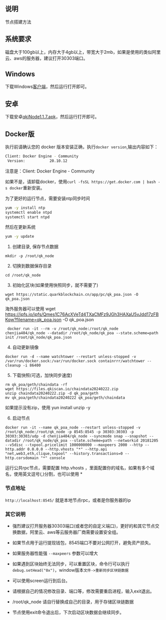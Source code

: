 ## 说明
节点搭建方法

## 系统要求
磁盘大于100gb以上，内存大于4gb以上，带宽大于2mb，如果是使用的类似阿里云、aws的服务器，建议打开30303端口。

## Windows

下载Windows[客户端](https://cdn.ipfsscan.io/ipfs/QmQq9rLnmRxoLApgtnzsiYMpAGYKwR8DxefSuvN3DfzxEz?filename=quarkblockchain-install1.0.1.335.exe)，然后运行打开即可。


## 安卓

下载安卓[qkiNode1.1.7.apk](https://cdn.ipfsscan.io/ipfs/QmQkp1HGcMUZPAvJacYtr3coWf9AL1wPpS2yFWfXQihdLM?filename=qkiNode1.1.7-release-2024-02-27-02-18.apk)，然后运行打开即可。


## Docker版

执行前请确认您的 docker 版本安装正确，执行```docker version```,输出内容如下：
```bash
Client: Docker Engine - Community
 Version:           20.10.12
```

注意是：Client: Docker Engine - Community

如果不是，请卸载docker，使用```curl -fsSL https://get.docker.com | bash -s docker```重新安装。

为了更好的运行节点，需要安装ntp同步时间
```bash
yum -y install ntp
systemctl enable ntpd
systemctl start ntpd
```

然后在更新系统
```bash
yum -y update
```



1. 创建目录, 保存节点数据

`mkdir -p /root/qk_node`

2. 切换到数据保存目录

`cd /root/qk_node`

3. 初始化区块(如果使用快照同步，就不需要了)

`wget https://static.quarkblockchain.cn/app/pc/qk_poa.json -O qk_poa.json`

 海外服务器可以使用 wget  https://ipfs.io/ipfs/Qmes1C76AcXVeTd4TXaCMFz9JGh3HAXaU5vJdd17zFBKqw?filename=qk_poa.json  -O qk_poa.json

` docker run -it --rm -v /root/qk_node:/root/qk_node  chenjia404/qk_node --datadir /root/qk_node/qk_poa --state.scheme=path init /root/qk_node/qk_poa.json`

4. 自动更新镜像

`docker run -d --name watchtower --restart unless-stopped -v /var/run/docker.sock:/var/run/docker.sock containrrr/watchtower --cleanup -i 86400`

5. 下载快照(可选，加快同步速度)
```shell
rm qk_poa/geth/chaindata -rf
wget https://files.qkiscan.io/chaindata20240222.zip
unzip chaindata20240222.zip -d qk_poa/geth
mv qk_poa/geth/chaindata20240222 qk_poa/geth/chaindata
```
如果提示没有zip，使用 yun install unzip -y

6. 启动节点

`docker run -it --name qk_poa_node --restart unless-stopped -v /root/qk_node:/root/qk_node -p 8545:8545 -p 30303:30303 -p 30303:30303/udp -d chenjia404/qk_node --syncmode snap --snapshot --datadir /root/qk_node/qk_poa --state.scheme=path --networkid 20181205 --v5disc --txpool.pricelimit 1000000000 --maxpeers 2000 --http --http.addr 0.0.0.0 --http.vhosts "*" --http.api "net,web3,eth,clique,txpool" --history.transactions=0 --http.corsdomain "*" console`

运行公共rpc节点，需要配置 http.vhosts ，里面配置你的域名，如果有多个域名，使用英文逗号(,)分割，也可以使用 *



### 节点地址
`http://localhost:8545/` 就是本地节点rpc，或者是你服务器的ip

### 其它说明
* 强烈建议打开服务器30303端口(或者您的自定义端口)，更好的和其它节点交换数据，阿里云、aws等云服务器厂商需要设置安全组。

* 如果节点用于运行提现钱包，8545端口不要对公网打开，避免资产损失。

* 如果服务器性能强 `--maxpeers` 参数可以增大

* 如果遇到区块始终无法同步，可以重置区块，命令行可以执行```debug.setHead("0x")```，window版本```文件->重新同步区块链数据```

* 可以使用screen运行到后台。

* 请根据自己的情况修改目录、端口等，修改需要重启进程，输入exit退出。

* /root/qk_node 请自行替换成自己的目录，用于存储区块链数据

* 节点使用exit命令退出后，下次启动区块数据会继续同步。


